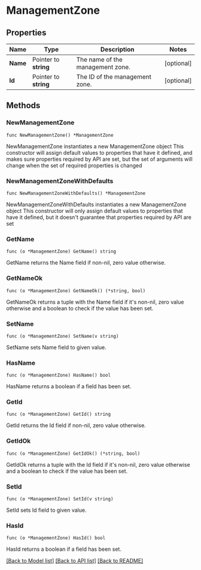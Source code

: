 # ManagementZone

## Properties

Name | Type | Description | Notes
------------ | ------------- | ------------- | -------------
**Name** | Pointer to **string** | The name of the management zone. | [optional] 
**Id** | Pointer to **string** | The ID of the management zone. | [optional] 

## Methods

### NewManagementZone

`func NewManagementZone() *ManagementZone`

NewManagementZone instantiates a new ManagementZone object
This constructor will assign default values to properties that have it defined,
and makes sure properties required by API are set, but the set of arguments
will change when the set of required properties is changed

### NewManagementZoneWithDefaults

`func NewManagementZoneWithDefaults() *ManagementZone`

NewManagementZoneWithDefaults instantiates a new ManagementZone object
This constructor will only assign default values to properties that have it defined,
but it doesn't guarantee that properties required by API are set

### GetName

`func (o *ManagementZone) GetName() string`

GetName returns the Name field if non-nil, zero value otherwise.

### GetNameOk

`func (o *ManagementZone) GetNameOk() (*string, bool)`

GetNameOk returns a tuple with the Name field if it's non-nil, zero value otherwise
and a boolean to check if the value has been set.

### SetName

`func (o *ManagementZone) SetName(v string)`

SetName sets Name field to given value.

### HasName

`func (o *ManagementZone) HasName() bool`

HasName returns a boolean if a field has been set.

### GetId

`func (o *ManagementZone) GetId() string`

GetId returns the Id field if non-nil, zero value otherwise.

### GetIdOk

`func (o *ManagementZone) GetIdOk() (*string, bool)`

GetIdOk returns a tuple with the Id field if it's non-nil, zero value otherwise
and a boolean to check if the value has been set.

### SetId

`func (o *ManagementZone) SetId(v string)`

SetId sets Id field to given value.

### HasId

`func (o *ManagementZone) HasId() bool`

HasId returns a boolean if a field has been set.


[[Back to Model list]](../README.md#documentation-for-models) [[Back to API list]](../README.md#documentation-for-api-endpoints) [[Back to README]](../README.md)


